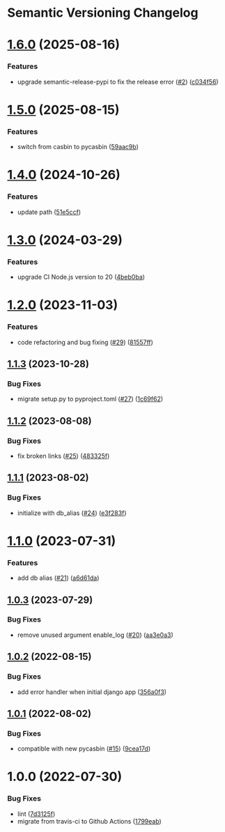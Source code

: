 # Semantic Versioning Changelog

# [1.6.0](https://github.com/officialpycasbin/django-orm-adapter/compare/v1.5.0...v1.6.0) (2025-08-16)


### Features

* upgrade semantic-release-pypi to fix the release error ([#2](https://github.com/officialpycasbin/django-orm-adapter/issues/2)) ([c034f56](https://github.com/officialpycasbin/django-orm-adapter/commit/c034f56eb2c311273afcbbb54eda491faaa2ac5c))

# [1.5.0](https://github.com/officialpycasbin/django-orm-adapter/compare/v1.4.0...v1.5.0) (2025-08-15)


### Features

* switch from casbin to pycasbin ([59aac9b](https://github.com/officialpycasbin/django-orm-adapter/commit/59aac9bdb33f1efdb5e1e240d34abed3ab04cd49))

# [1.4.0](https://github.com/officialpycasbin/django-orm-adapter/compare/v1.3.0...v1.4.0) (2024-10-26)


### Features

* update path ([51e5ccf](https://github.com/officialpycasbin/django-orm-adapter/commit/51e5ccf627522c8b2cb634c5912bc60f55f8a597))

# [1.3.0](https://github.com/officialpycasbin/django-orm-adapter/compare/v1.2.0...v1.3.0) (2024-03-29)


### Features

* upgrade CI Node.js version to 20 ([4beb0ba](https://github.com/officialpycasbin/django-orm-adapter/commit/4beb0baf43e55a3ba2fdb6c30b7110135d66f8ab))

# [1.2.0](https://github.com/officialpycasbin/django-orm-adapter/compare/v1.1.3...v1.2.0) (2023-11-03)


### Features

* code refactoring and bug fixing ([#29](https://github.com/officialpycasbin/django-orm-adapter/issues/29)) ([81557ff](https://github.com/officialpycasbin/django-orm-adapter/commit/81557ffb7c7b2756fc2676662a693cd2d684e20e))

## [1.1.3](https://github.com/officialpycasbin/django-orm-adapter/compare/v1.1.2...v1.1.3) (2023-10-28)


### Bug Fixes

* migrate setup.py to pyproject.toml ([#27](https://github.com/officialpycasbin/django-orm-adapter/issues/27)) ([1c69f62](https://github.com/officialpycasbin/django-orm-adapter/commit/1c69f6220975e7a3996947cab6b0c3048ca8ed9a))

## [1.1.2](https://github.com/officialpycasbin/django-orm-adapter/compare/v1.1.1...v1.1.2) (2023-08-08)


### Bug Fixes

* fix broken links ([#25](https://github.com/officialpycasbin/django-orm-adapter/issues/25)) ([483325f](https://github.com/officialpycasbin/django-orm-adapter/commit/483325f885c59dd54548d097c7a592b0cde8f569))

## [1.1.1](https://github.com/officialpycasbin/django-orm-adapter/compare/v1.1.0...v1.1.1) (2023-08-02)


### Bug Fixes

* initialize with db_alias ([#24](https://github.com/officialpycasbin/django-orm-adapter/issues/24)) ([e3f283f](https://github.com/officialpycasbin/django-orm-adapter/commit/e3f283fd6e07efef037ab552f81bb9061a4fc563))

# [1.1.0](https://github.com/officialpycasbin/django-orm-adapter/compare/v1.0.3...v1.1.0) (2023-07-31)


### Features

* add db alias ([#21](https://github.com/officialpycasbin/django-orm-adapter/issues/21)) ([a6d61da](https://github.com/officialpycasbin/django-orm-adapter/commit/a6d61da8943ab839e4452478abb15a25d68067a5))

## [1.0.3](https://github.com/officialpycasbin/django-orm-adapter/compare/v1.0.2...v1.0.3) (2023-07-29)


### Bug Fixes

* remove unused argument enable_log ([#20](https://github.com/officialpycasbin/django-orm-adapter/issues/20)) ([aa3e0a3](https://github.com/officialpycasbin/django-orm-adapter/commit/aa3e0a38132a212f6cbf4908cd2978b405a5964c))

## [1.0.2](https://github.com/officialpycasbin/django-orm-adapter/compare/v1.0.1...v1.0.2) (2022-08-15)


### Bug Fixes

* add error handler when initial django app ([356a0f3](https://github.com/officialpycasbin/django-orm-adapter/commit/356a0f3a42a5399488cc83eba9b3d0f1cec70e8f))

## [1.0.1](https://github.com/officialpycasbin/django-orm-adapter/compare/v1.0.0...v1.0.1) (2022-08-02)


### Bug Fixes

* compatible with new pycasbin ([#15](https://github.com/officialpycasbin/django-orm-adapter/issues/15)) ([9cea17d](https://github.com/officialpycasbin/django-orm-adapter/commit/9cea17d916e9b10177a626a6123bc9d21327083f))

# 1.0.0 (2022-07-30)


### Bug Fixes

* lint ([7d3125f](https://github.com/officialpycasbin/django-orm-adapter/commit/7d3125fd76c01c0004e01311b9ba3e8af186c7a3))
* migrate from travis-ci to Github Actions ([1799eab](https://github.com/officialpycasbin/django-orm-adapter/commit/1799eab6aa105e59a2df1e301b5e08602f89b5fb))
